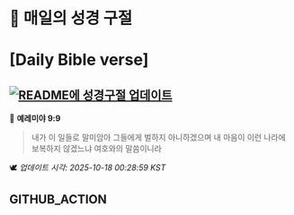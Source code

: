 # 🙏 매일의 성경 구절
# [Daily Bible verse]
## [![README에 성경구절 업데이트](https://github.com/DONGSUKA/first_test/actions/workflows/update-readme-bible.yml/badge.svg)](https://github.com/DONGSUKA/first_test/actions/workflows/update-readme-bible.yml)
<!-- START_BIBLE_VERSE -->
📖 **예레미야 9:9**
> 내가 이 일들로 말미암아 그들에게 벌하지 아니하겠으며 내 마음이 이런 나라에 보복하지 않겠느냐 여호와의 말씀이니라

🕊️ _업데이트 시각: 2025-10-18 00:28:59 KST_
  <!-- END_BIBLE_VERSE -->
## GITHUB_ACTION
